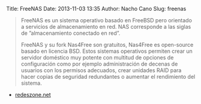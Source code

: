 Title: FreeNAS
Date: 2013-11-03 13:35
Author: Nacho Cano
Slug: freenas

> FreeNAS es un sistema operativo basado en FreeBSD pero orientado a
> servicios de almacenamiento en red. NAS corresponde a las siglas de
> ”almacenamiento conectado en red”.
>
> FreeNAS y su fork Nas4Free son gratuitos, Nas4Free es open-source
> basado en licencia BSD. Estos sistemas operativos permiten crear un
> servidor doméstico muy potente con multitud de opciones de
> configuración como por ejemplo administración de decenas de usuarios
> con los permisos adecuados, crear unidades RAID para hacer copias de
> seguridad redundantes o aumentar el rendimiento del sistema.

- [redeszone.net][]

  [redeszone.net]: http://www.redeszone.net/fabrica-tu-nas-servidor-de-archivos-con-freenas/
    "FreeNAS"
